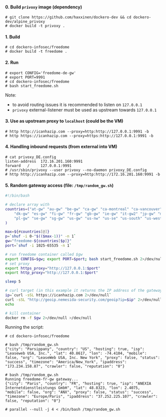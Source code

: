 #### 0. Build `privoxy` image (dependency)

```
# git clone https://github.com/haxxinen/dockero-dev && cd dockero-dev/alpine_privoxy
# docker build -t privoxy .
```

#### 1. Build
```
# cd dockero-infosec/freedome
# docker build -t freedome .
```

#### 2. Run
```
# export CONFIG='freedome-de-gw'
# export PORT=9991
# cd dockero-infosec/freedome
# bash start_freedome.sh
```

Note:
- to avoid routing issues it is recommended to listen on `127.0.0.1`
- `privoxy` external-listener must be used as upstream towards `127.0.0.1`


#### 3. Use as upstream proxy to `localhost` (could be the VM)
```
# http http://icanhazip.com --proxy=http:http://127.0.0.1:9991 -b
# http https://icanhazip.com --proxy=https:http://127.0.0.1:9991 -b
```

#### 4. Handling inbound requests (from external into VM)
```
# cat privoxy_DE.config
listen-address  172.16.201.160:9991
forward   /     127.0.0.1:9991
# /usr/sbin/privoxy --user privoxy --no-daemon privoxy_DE.config
# http http://icanhazip.com --proxy=http:http://172.16.201.160:9991 -b
```

#### 5. Random gateway access (file: `/tmp/random_gw.sh`)

```bash
#!/bin/bash

# declare array with 
countries=("at-gw" "au-gw" "be-gw" "ca-gw" "ca-montreal" "ca-vancouver" "ch-gw" "cz-gw" "de-gw" 
	"dk-gw" "es-gw" "fi-gw" "fr-gw" "gb-gw" "ie-gw" "it-gw2" "jp-gw" "mx-gw" "nl-gw" "no-gw" 
	"pl-gw" "se-gw" "sg-gw" "us-gw" "us-nw" "us-se" "us-south" "us-west"
)

max=${#countries[@]}
p=`shuf -i 0-"$(($max-1))" -n 1`
gw="freedome-${countries[$p]}"
port=`shuf -i 1025-65535 -n 1`

# run freedome container called $gw
export CONFIG=$gw; export PORT=$port; bash start_freedome.sh 2>/dev/null
# set proxy
export https_proxy="http://127.0.0.1:$port"
export http_proxy="http://127.0.0.1:$port"

sleep 5

# curl target (in this example it returns the IP address of the gateway)
ip=`curl -sSL https://icanhazip.com 2>/dev/null`
curl -sSL "http://geoip.nemesida-security.com/geoip?ip=$ip" 2>/dev/null
echo 

# kill container
docker rm -f $gw 2>/dev/null >/dev/null
```

Running the script:
```
# cd dockero-infosec/freedome

# bash /tmp/random_gw.sh
{"city": "Parsippany", "country": "US", "hosting": true, "isp": "Leaseweb USA, Inc.", "lat": 40.8617, "lon": -74.4104, "mobile": false, "org": "LeaseWeb USA, Inc. New York", "proxy": false, "status": "success", "timezone": "America/New_York", "ipaddress": "173.234.158.87", "crawler": false, "reputation": "0"}

# bash /tmp/random_gw.sh
Running freedome-fr-gw gateway...
{"city": "Paris", "country": "FR", "hosting": true, "isp": "ANEXIA Internetdienstleistungs GmbH", "lat": 48.8323, "lon": 2.4075, "mobile": false, "org": "ANX", "proxy": false, "status": "success", "timezone": "Europe/Paris", "ipaddress": "37.252.225.107", "crawler": false, "reputation": "0"}

# parallel --null -j 4 < /bin/bash /tmp/random_gw.sh
```
